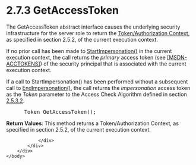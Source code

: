 <html dir="LTR" xmlns:mshelp="http://msdn.microsoft.com/mshelp" xmlns:ddue="http://ddue.schemas.microsoft.com/authoring/2003/5" xmlns:xlink="http://www.w3.org/1999/xlink" xmlns:tool="http://www.microsoft.com/tooltip">
    <head>
        <meta http-equiv="Content-Type" content="text/html; CHARSET=utf-8"></meta>
        <meta name="save" content="history"></meta>
        <title>2.7.3 GetAccessToken</title>
        <xml>
            <mshelp:toctitle title="2.7.3 GetAccessToken"></mshelp:toctitle>
            <mshelp:rltitle title="[MS-DTYP]: GetAccessToken"></mshelp:rltitle>
            <mshelp:keyword index="A" term="684db98f-780e-4d23-8f29-5d81cdc5dc3a"></mshelp:keyword>
            <mshelp:attr name="DCSext.ContentType" value="open specification"></mshelp:attr>
            <mshelp:attr name="AssetID" value="684db98f-780e-4d23-8f29-5d81cdc5dc3a"></mshelp:attr>
            <mshelp:attr name="TopicType" value="kbRef"></mshelp:attr>
            <mshelp:attr name="DCSext.Title" value="[MS-DTYP]: GetAccessToken" />
        </xml>
    </head>
    <body>
        <div id="header">
            <h1 class="heading">2.7.3 GetAccessToken</h1>
        </div>
        <div id="mainSection">
            <div id="mainBody">
                <div id="allHistory" class="saveHistory"></div>
                <div id="sectionSection0" class="section" name="collapseableSection">
                    

<p>The GetAccessToken abstract interface causes the underlying
security infrastructure for the server role to return the <a href="efc83c32-5275-4dff-a3e2-973c9624711b.html">Token/Authorization Context</a>,
as specified in section 2.5.2, of the current execution context.</p>

<p>If no prior call has been made to <a href="d487a5cf-2c77-4e66-a100-ac90cbaca94d.html">StartImpersonation()</a> in
the current execution context, the call returns the <i>primary</i> access token
(see <a href="https://go.microsoft.com/fwlink/?LinkId=89949">[MSDN-ACCTOKENS]</a>)
of the security principal that is associated with the current execution
context.</p>

<p>If a call to StartImpersonation() has been performed without
a subsequent call to <a href="2eaaa78a-77f7-48d5-8ef3-882809c0bc83.html">EndImpersonation()</a>,
the call returns the <i>impersonation</i> access token as the <i>Token</i>
parameter to the Access Check Algorithm defined in section <a href="4f1bbcbb-814a-4c70-a11e-2a5b8779a6f9.html">2.5.3.2</a>.</p>

<dl>
<dd>
<div><pre> Token GetAccessToken();
</pre></div>
</dd></dl>

<p><b>Return Values</b>: This method returns a
Token/Authorization Context, as specified in section 2.5.2, of the current
execution context.</p>


                </div>
            </div>
        </div>
    </body>
</html>